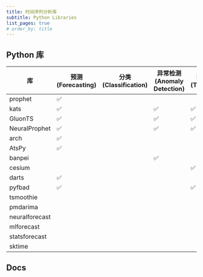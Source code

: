 ```yaml
---
title: 时间序列分析库
subtitle: Python Libraries
list_pages: true
# order_by: title
---
```


## Python 库

| 库               | 预测(Forecasting)   | 分类(Classification) | 异常检测(Anomaly Detection) | 时序特征(TSFeature) |
|-----------------|--------------------|--------------------|----------------------------|--------------------|
| prophet         | :white_check_mark: |                    |                            |                    |
| kats            | :white_check_mark: |                    | :white_check_mark:         | :white_check_mark: |
| GluonTS         | :white_check_mark: |                    | :white_check_mark:         | :white_check_mark: |
| NeuralProphet   | :white_check_mark: |                    | :white_check_mark:         | :white_check_mark: |
| arch            | :white_check_mark: |                    |                            |                    |
| AtsPy           | :white_check_mark: |                    |                            |                    |
| banpei          |                    |                    | :white_check_mark:         |                    |
| cesium          |                    |                    |                            | :white_check_mark: |
| darts           | :white_check_mark: |                    |                            |                    |
| pyfbad          | :white_check_mark: |                    |                            | :white_check_mark: |
| tsmoothie       |                    |                    |                            |                    |
| pmdarima        |                    |                    |                            |                    |
| neuralforecast  |                    |                    |                            |                    |
| mlforecast      |                    |                    |                            |                    |
| statsforecast   |                    |                    |                            |                    |
| sktime          |                    |                    |                            |                    |

## Docs
